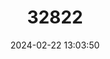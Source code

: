 ---
title: "32822"
category: "Endiandra hainanensis"
draft: false
date: 2024-02-22 13:03:50
languages:
  Chinese: ["Tu Nan"]
---